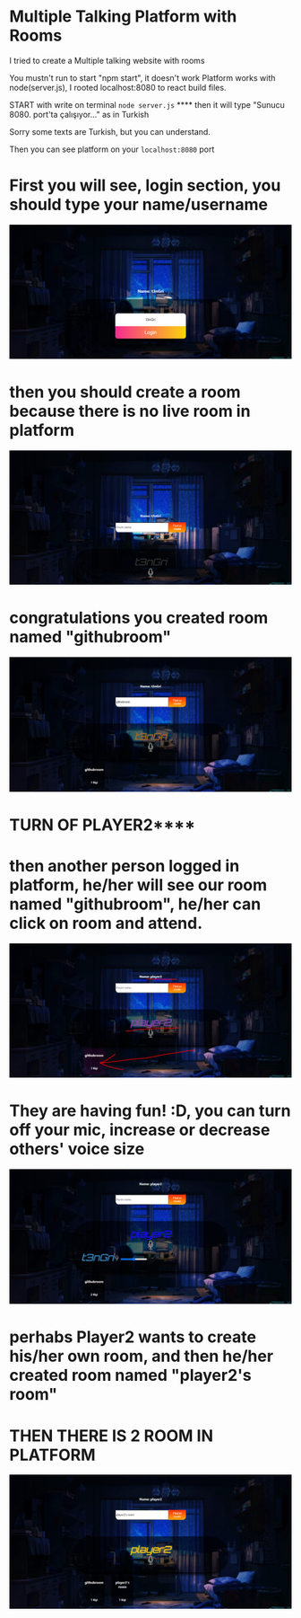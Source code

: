 
# Multiple Talking Platform with Rooms

I tried to create a Multiple talking website with rooms

You mustn't run to start "npm start", it doesn't work
Platform works with node(server.js), I rooted localhost:8080 to react build files. 

START with write on terminal `node server.js` ****
then it will type "Sunucu 8080. port'ta çalışıyor..." as in Turkish

Sorry some texts are Turkish, but you can understand.

Then you can see platform on your `localhost:8080` port

# First you will see, login section, you should type your name/username
![App Screenshot](https://raw.githubusercontent.com/t3nGri/WebRTC-React.js-Multiple-talking-platform-with-rooms/main/readmepics%20(1).png)

# then you should create a room because there is no live room in platform
![App Screenshot](https://raw.githubusercontent.com/t3nGri/WebRTC-React.js-Multiple-talking-platform-with-rooms/main/readmepics%20(2).png)

# congratulations you created room named "githubroom"
![App Screenshot](https://raw.githubusercontent.com/t3nGri/WebRTC-React.js-Multiple-talking-platform-with-rooms/main/readmepics%20(3).png)

# TURN OF PLAYER2****
# then another person logged in platform, he/her will see our room named "githubroom", he/her can click on room and attend.
![App Screenshot](https://raw.githubusercontent.com/t3nGri/WebRTC-React.js-Multiple-talking-platform-with-rooms/main/readmepics%20(4).png)

# They are having fun! :D, you can turn off your mic, increase or decrease others' voice size
![App Screenshot](https://raw.githubusercontent.com/t3nGri/WebRTC-React.js-Multiple-talking-platform-with-rooms/main/readmepics%20(5).png)

# perhabs Player2 wants to create his/her own room, and then he/her created room named "player2's room"
# THEN THERE IS 2 ROOM IN PLATFORM
![App Screenshot](https://raw.githubusercontent.com/t3nGri/WebRTC-React.js-Multiple-talking-platform-with-rooms/main/readmepics%20(6).png)



